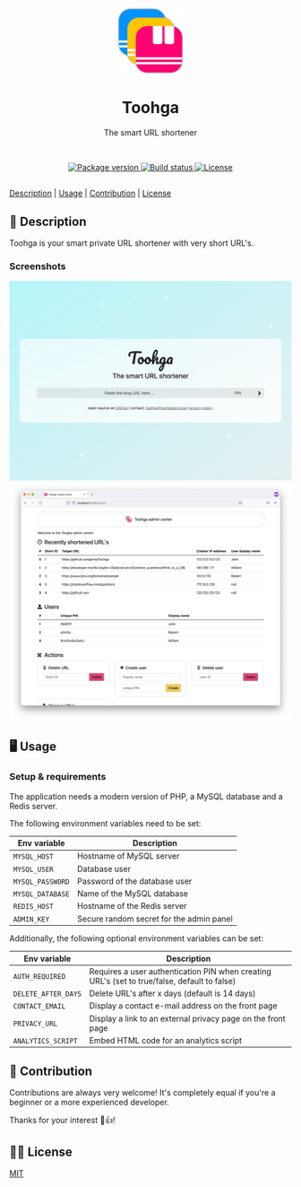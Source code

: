 <p align="center">
    <img src=".github/.media/logo.png" width="120" height="120" alt="Toohga app logo">
</p>

<h1 align="center">Toohga</h1>
<p align="center">The smart URL shortener</p>

<br>

<p align="center">
    <a href="https://github.com/jarne/Toohga/blob/master/package.json">
        <img src="https://img.shields.io/github/package-json/v/jarne/Toohga.svg" alt="Package version">
    </a>
    <a href="https://circleci.com/gh/jarne/Toohga">
        <img src="https://circleci.com/gh/jarne/Toohga.svg?style=shield" alt="Build status">
    </a>
    <a href="https://github.com/jarne/Toohga/blob/master/LICENSE">
        <img src="https://img.shields.io/github/license/jarne/Toohga.svg" alt="License">
    </a>
</p>

##

[Description](#-description) | [Usage](#-usage) | [Contribution](#-contribution) | [License](#%EF%B8%8F-license)

## 📙 Description

Toohga is your smart private URL shortener with very short URL's.

### Screenshots

<img src=".github/.media/screenshot_web.png" alt="Screenshot of Toogha web app">

<img src=".github/.media/screenshot_admin.png" alt="Screenshot of Toogha admin interface">

## 🖥 Usage

### Setup & requirements

The application needs a modern version of PHP, a MySQL database and a Redis server.

The following environment variables need to be set:

| Env variable     | Description                              |
| ---------------- | ---------------------------------------- |
| `MYSQL_HOST`     | Hostname of MySQL server                 |
| `MYSQL_USER`     | Database user                            |
| `MYSQL_PASSWORD` | Password of the database user            |
| `MYSQL_DATABASE` | Name of the MySQL database               |
| `REDIS_HOST`     | Hostname of the Redis server             |
| `ADMIN_KEY`      | Secure random secret for the admin panel |

Additionally, the following optional environment variables can be set:

| Env variable        | Description                                                                                  |
| ------------------- | -------------------------------------------------------------------------------------------- |
| `AUTH_REQUIRED`     | Requires a user authentication PIN when creating URL's (set to true/false, default to false) |
| `DELETE_AFTER_DAYS` | Delete URL's after x days (default is 14 days)                                               |
| `CONTACT_EMAIL`     | Display a contact e-mail address on the front page                                           |
| `PRIVACY_URL`       | Display a link to an external privacy page on the front page                                 |
| `ANALYTICS_SCRIPT`  | Embed HTML code for an analytics script                                                      |

## 🙋‍ Contribution

Contributions are always very welcome! It's completely equal if you're a beginner or a more experienced developer.

Thanks for your interest 🎉👍!

## 👨‍⚖️ License

[MIT](https://github.com/jarne/Toohga/blob/master/LICENSE)
